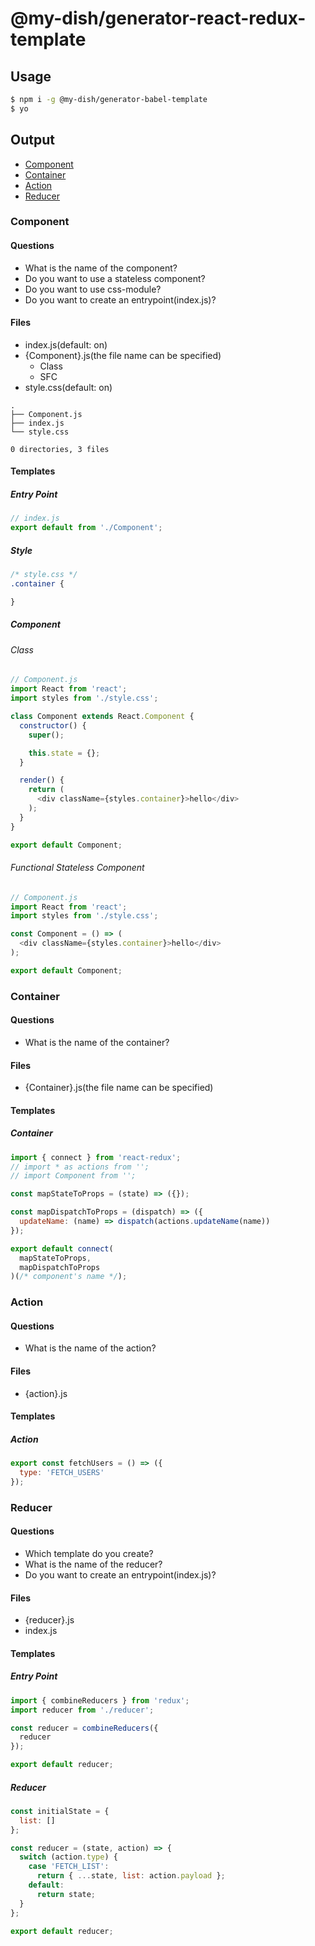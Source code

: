 # @my-dish/generator-react-redux-template

## Usage
```sh
$ npm i -g @my-dish/generator-babel-template
$ yo
```

## Output
- [Component](#component)
- [Container](#container)
- [Action](#action)
- [Reducer](#reducer)

### Component
#### Questions
- What is the name of the component?
- Do you want to use a stateless component?
- Do you want to use css-module?
- Do you want to create an entrypoint(index.js)?

#### Files
- index.js(default: on)
- {Component}.js(the file name can be specified)
  - Class
  - SFC
- style.css(default: on)

```
.
├── Component.js
├── index.js
└── style.css

0 directories, 3 files
```

#### Templates
##### Entry Point
```js
// index.js
export default from './Component';
```

##### Style
```css
/* style.css */
.container {

}
```

##### Component
###### Class
```js
// Component.js
import React from 'react';
import styles from './style.css';

class Component extends React.Component {
  constructor() {
    super();

    this.state = {};
  }

  render() {
    return (
      <div className={styles.container}>hello</div>
    );
  }
}

export default Component;
```

###### Functional Stateless Component
```js
// Component.js
import React from 'react';
import styles from './style.css';

const Component = () => (
  <div className={styles.container}>hello</div>
);

export default Component;
```

### Container
#### Questions
- What is the name of the container?

#### Files
- {Container}.js(the file name can be specified)

#### Templates
##### Container
```js
import { connect } from 'react-redux';
// import * as actions from '';
// import Component from '';

const mapStateToProps = (state) => ({});

const mapDispatchToProps = (dispatch) => ({
  updateName: (name) => dispatch(actions.updateName(name))
});

export default connect(
  mapStateToProps,
  mapDispatchToProps
)(/* component's name */);
```

### Action
#### Questions
- What is the name of the action?
#### Files
- {action}.js

#### Templates
##### Action
```js
export const fetchUsers = () => ({
  type: 'FETCH_USERS'
});
```

### Reducer
#### Questions
- Which template do you create?
- What is the name of the reducer?
- Do you want to create an entrypoint(index.js)?

#### Files
- {reducer}.js
- index.js

#### Templates
##### Entry Point
```js
import { combineReducers } from 'redux';
import reducer from './reducer';

const reducer = combineReducers({
  reducer
});

export default reducer;
```

##### Reducer
```js
const initialState = {
  list: []
};

const reducer = (state, action) => {
  switch (action.type) {
    case 'FETCH_LIST':
      return { ...state, list: action.payload };
    default:
      return state;
  }
};

export default reducer;
```
